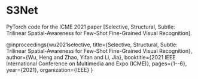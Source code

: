 # S3Net


PyTorch code for the ICME 2021 paper [Selective, Structural, Subtle: Trilinear Spatial-Awareness for Few-Shot Fine-Grained Visual Recognition].

@inproceedings{wu2021selective,
  title={Selective, Structural, Subtle: Trilinear Spatial-Awareness for Few-Shot Fine-Grained Visual Recognition},
  author={Wu, Heng and Zhao, Yifan and Li, Jia},
  booktitle={2021 IEEE International Conference on Multimedia and Expo (ICME)},
  pages={1--6},
  year={2021},
  organization={IEEE}
}

